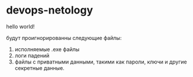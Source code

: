 # devops-netology
hello world!

будут проигнорированны следующие файлы:
1. исполняемые .exe файлы
2. логи падений
3. файлы с приватными данными, такими как пароли, ключи и другие секретные данные.